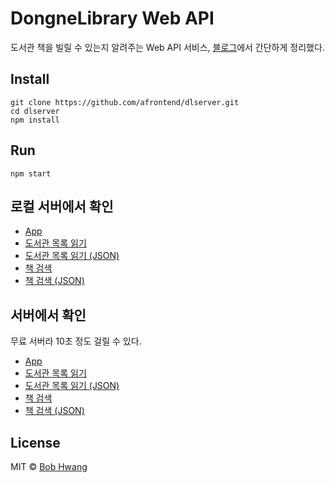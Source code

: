 # DongneLibrary Web API

도서관 책을 빌릴 수 있는지 알려주는 Web API 서비스, [블로그](https://agvim.wordpress.com/2017/09/20/web-api-check-if-a-library-book-was-rented/)에서 간단하게 정리했다.

## Install

    git clone https://github.com/afrontend/dlserver.git
    cd dlserver
    npm install

## Run

    npm start

## 로컬 서버에서 확인

- [App](http://localhost:3000/)
- [도서관 목록 읽기](http://localhost:3000/search)
- [도서관 목록 읽기 (JSON)](http://localhost:3000/libraryList)
- [책 검색](http://localhost:3000/javascript/판교)
- [책 검색 (JSON)](http://localhost:3000/search?title=javascript&libraryName=판교)

## 서버에서 확인

무료 서버라 10초 정도 걸릴 수 있다.

- [App](https://dongne.onrender.com/)
- [도서관 목록 읽기](https://dongne.onrender.com/search)
- [도서관 목록 읽기 (JSON)](https://dongne.onrender.com/libraryList)
- [책 검색](https://dongne.onrender.com/javascript/판교)
- [책 검색 (JSON)](https://dongne.onrender.com/search?title=javascript&libraryName=판교)

## License
MIT © [Bob Hwang](https://afrontend.github.io)
